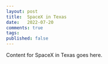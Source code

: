 ```yaml
---
layout: post
title:  SpaceX in Texas
date:   2022-07-20
comments: true
tags: 
published: false
---
```

 
Content for SpaceX in Texas goes here.
 
